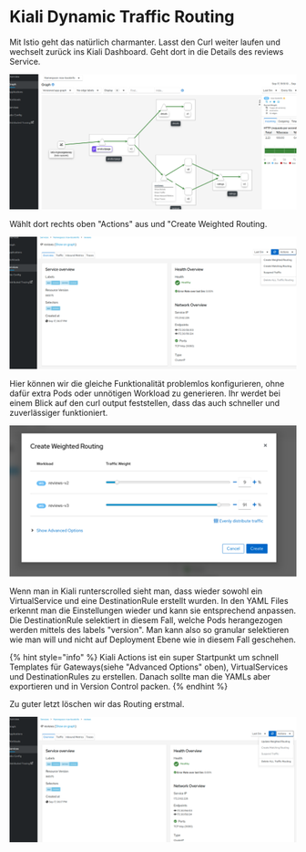 # Kiali Dynamic Traffic Routing

Mit Istio geht das natürlich charmanter. Lasst den Curl weiter laufen und wechselt zurück ins Kiali Dashboard. Geht dort in die Details des reviews Service.

![](../../../.gitbook/assets/image%20%28100%29.png)

Wählt dort rechts oben "Actions" aus und "Create Weighted Routing.

![](../../../.gitbook/assets/image%20%2899%29.png)

Hier können wir die gleiche Funktionalität problemlos konfigurieren, ohne dafür extra Pods oder unnötigen Workload zu generieren. Ihr werdet bei einem Blick auf den curl output feststellen, dass das auch schneller und zuverlässiger funktioniert.

![](../../../.gitbook/assets/image%20%28103%29.png)

Wenn man in Kiali runterscrolled sieht man, dass wieder sowohl ein VirtualService und eine DestinationRule erstellt wurden. In den YAML Files erkennt man die Einstellungen wieder und kann sie entsprechend anpassen. Die DestinationRule selektiert in diesem Fall, welche Pods herangezogen werden mittels des labels "version". Man kann also so granular selektieren wie man will und nicht auf Deployment Ebene wie in diesem Fall geschehen. 

{% hint style="info" %}
Kiali Actions ist ein super Startpunkt um schnell Templates für Gateways\(siehe "Advanced Options" oben\), VirtualServices und DestinationRules zu erstellen. Danach sollte man die YAMLs aber exportieren und in Version Control packen. 
{% endhint %}

Zu guter letzt löschen wir das Routing erstmal.

![](../../../.gitbook/assets/image%20%28104%29.png)

